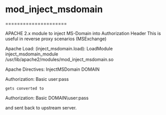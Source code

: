 # mod_inject_msdomain
=====================

APACHE 2.x module to inject MS-Domain into Authorization Header
This is useful in reverse proxy scenarios (MSExchange)



Apache Load: (inject_msdomain.load):
	LoadModule inject_msdomain_module /usr/lib/apache2/modules/mod_inject_msdomain.so

Apache Directives:
	InjectMSDomain DOMAIN



Authorization: Basic user:pass

	gets converted to

Authorization: Basic DOMAIN\user:pass


and sent back to upstream server.

